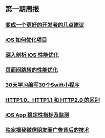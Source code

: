 
## 第一期周报

### [变成一个更好的开发者的几点建议](http://www.jianshu.com/p/e14b3096e298)
### [iOS 如何优化项目](http://www.jianshu.com/p/71f90b4bf6d9)
### [深入剖析 iOS 性能优化](http://www.jianshu.com/p/c58001ae3da5)
### [页面间跳转的性能优化](http://www.jianshu.com/p/77847c0027c9)
### [30天学习编写30个Swift小程序](http://www.jianshu.com/p/c6ae28964ad5)
### [HTTP1.0、HTTP1.1 和 HTTP2.0 的区别](https://mp.weixin.qq.com/s/GICbiyJpINrHZ41u_4zT-A)
### [iOS App 稳定性指标及监测](https://juejin.im/post/58ca0832a22b9d006418fe43)
### [独家揭秘微信朋友圈广告背后的技术](https://cloud.tencent.com/community/article/351164)